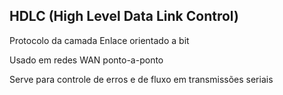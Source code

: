 ## HDLC (High Level Data Link Control)


Protocolo da camada Enlace orientado a bit

Usado em redes WAN ponto-a-ponto

Serve para controle de erros e de fluxo em transmissões seriais
